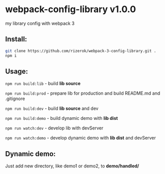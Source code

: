 webpack-config-library v1.0.0
===================
my library config with webpack 3

Install:
-------------------
```sh
git clone https://github.com/rizerok/webpack-3-config-library.git .
npm i
```

Usage:
-------------------
```npm run build:lib``` - build **lib source**

```npm run build:prod``` - prepare lib for production and build README.md and .gitignore

```npm run build:dev``` - build **lib source** and dev

```npm run build:demo``` - build dynamic demo with **lib dist**

```npm run watch:dev``` - develop lib with devServer

```npm run watch:demo``` - develop dynamic demo with **lib dist** and devServer

Dynamic demo:
-------------------
Just add new directory, like demo1 or demo2, to **demo/handled/**